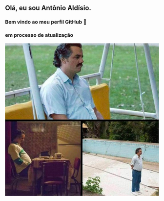 ## Olá, eu sou Antônio Aldísio.
### Bem vindo ao meu perfil GitHub 👋


### em processo de atualização

<center>
        
<img src="./meme.png">

</center>

 
 
